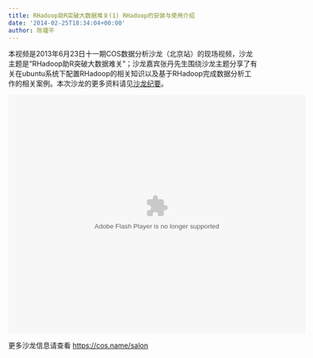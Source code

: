 ```yaml
---
title: RHadoop助R突破大数据难关(1) RHadoop的安装与使用介绍
date: '2014-02-25T18:34:04+00:00'
author: 陈堰平
---
```


本视频是2013年6月23日十一期COS数据分析沙龙（北京站）的现场视频，沙龙主题是“RHadoop助R突破大数据难关”；沙龙嘉宾张丹先生围绕沙龙主题分享了有关在ubuntu系统下配置RHadoop的相关知识以及基于RHadoop完成数据分析工作的相关案例。本次沙龙的更多资料请见[沙龙纪要](/2013/07/beijing-cos-salon-june-2013/)。

<embed src="http://static.youku.com/v1.0.0149/v/swf/loader.swf?VideoIDS=XNTc4MDczMjQw&#038;winType=adshow&#038;isAutoPlay=false" quality="high" align="middle" width="600" height="480" allowScriptAccess="never" allowNetworking="internal" allowfullscreen="true" autostart="0" type="application/x-shockwave-flash">
</embed>

更多沙龙信息请查看 <https://cos.name/salon>

